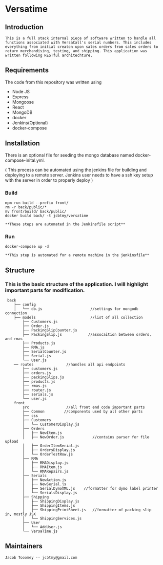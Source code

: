 # Versatime


## Introduction

    This is a full stack internal piece of software written to handle all functions associated with VersaCall's serial numbers. This includes everything from initial creaton upon sales orders from sales orders to return merchandising, testing, and shipping. This application was written following RESTful architechture.

## Requirements

The code from this repository was written using
* Node JS
* Express
* Mongoose
* React
* MongoDB
* docker
* Jenkins(Optional)
* docker-compose



## Installation

There is an optional file for seeding the mongo database named docker-compose-inital.yml.

(
    This process can be automated using the jenkins file for building and deploying to a remote server. Jenkins user needs to have a ssh key setup with the server in order to properly deploy
)

### Build

    npm run build --prefix front/
    rm -r back/public/*
    mv front/build/ back/public/
    docker build back/ -t jcbtmy/versatime

    **These steps are automated in the Jenkinsfile script**

### Run

    docker-compose up -d

    **This step is automated for a remote machine in the jenkinsfile**

## Structure

### This is the basic structure of the application. I will highlight important parts for modification.

     back
        ├── config
        │   └── db.js                      //settings for mongodb connection
        ├── models                         //list of all collection
            ├── Customers.js
            ├── Order.js
            ├── PackingSlipCounter.js
            ├── PackingSlip.js            //assocaition between orders, and rmas
            ├── Products.js
            ├── RMA.js
            ├── SerialCounter.js
            ├── Serial.js
            └── User.js
        ── routes               //handles all api endpoints
            ├── customers.js
            ├── orders.js
            ├── packingSlips.js
            ├── products.js
            ├── rmas.js
            ├── router.js
            ├── serials.js
            └── user.js
        front
            src                 //all front end code important parts
            ├── Common         //components used by all other parts
            ├── css
            ├── Customers
            │   └── CustomerDisplay.js
            ├── Orders      
            │   ├── NewItem.js  
            │   ├── NewOrder.js             //contains parser for file upload
            │   ├── OrderItemSerial.js  
            │   ├── OrdersDisplay.js
            │   └── OrderTestRow.js
            ├── RMA
            │   ├── RMADisplay.js
            │   ├── RMAItem.js
            │   └── RMARepairs.js
            ├── Serials
            │   ├── NewAction.js
            │   ├── NewSerial.js
            │   ├── SerialDymoXML.js    //formatter for dymo label printer
            │   └── SerialsDisplay.js
            ├── Shipping
            │   ├── ShippingDisplay.js
            │   ├── ShippingItems.js
            │   ├── ShippingPrintSheet.js   //formatter of packing slip in, mostly JSX
            │   └── ShippingServices.js
            ├── User
            │   └── AddUser.js
            └── VersaTime.js      



## Maintainers

    Jacob Tooomey -- jcbtmy@gmail.com
